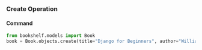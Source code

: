 ### Create Operation

#### Command
```python
from bookshelf.models import Book
book = Book.objects.create(title="Django for Beginners", author="William S. Vincent", publication_year=2018)
